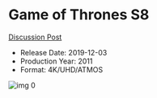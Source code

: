 # Game of Thrones S8

[Discussion Post](https://www.avsforum.com/threads/bass-eq-for-filtered-movies.2995212/post-57907144)

* Release Date: 2019-12-03
* Production Year: 2011
* Format: 4K/UHD/ATMOS

![img 0](https://i.imgur.com/qDTyvyo.jpg)

